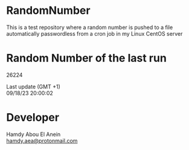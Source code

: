 # RandomNumber    
This is a test repository where a random number is pushed to a file automatically passwordless from a cron job in my Linux CentOS server    
# Random Number of the last run   
26224
      
Last update (GMT +1)    
09/18/23 20:00:02
# Developer    
Hamdy Abou El Anein   
hamdy.aea@protonmail.com
